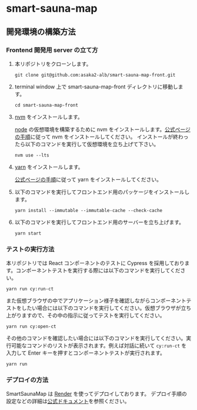# smart-sauna-map

## 開発環境の構築方法

### Frontend 開発用 server の立て方

1. 本リポジトリをクローンします。

    ```shell
    git clone git@github.com:asaka2-alb/smart-sauna-map-front.git
    ```

1. terminal window 上で smart-sauna-map-front ディレクトリに移動します。

    ```shell
    cd smart-sauna-map-front
    ```

1. [nvm](https://github.com/nvm-sh/nvm) をインストールします。

    [node](https://nodejs.org/ja/) の仮想環境を構築するために nvm をインストールします。[公式ページの手順](https://github.com/nvm-sh/nvm#installing-and-updating)に従って nvm をインストールしてください。
    インストールが終わったら以下のコマンドを実行して仮想環境を立ち上げて下さい。

    ```shell
    nvm use --lts
    ```

1. [yarn](https://classic.yarnpkg.com/en/) をインストールします。

    [公式ページの手順](https://classic.yarnpkg.com/lang/en/docs/install/)に従って yarn をインストールしてください。

1. 以下のコマンドを実行してフロントエンド用のパッケージをインストールします。

    ```shell
    yarn install --immutable --immutable-cache --check-cache
    ```

1. 以下のコマンドを実行してフロントエンド用のサーバーを立ち上げます。

    ```shell
    yarn start
    ```

### テストの実行方法

本リポジトリでは React コンポーネントのテストに Cypress を採用しております。コンポーネントテストを実行する際には以下のコマンドを実行してください。

```shell
yarn run cy:run-ct
```

また仮想ブラウザの中でアプリケーション様子を確認しながらコンポーネントテストをしたい場合には以下のコマンドを実行してください。仮想ブラウザが立ち上がりますので、その中の指示に従ってテストを実行してください。

```shell
yarn run cy:open-ct
```

その他のコマンドを確認したい場合には以下のコマンドを実行してください。実行可能なコマンドのリストが表示されます。例えば対話に続いて `cy:run-ct` を入力して Enter キーを押すとコンポーネントテストが実行されます。

```shell
yarn run
```

### デプロイの方法

SmartSaunaMap は [Render](https://render.com/) を使ってデプロイしております。
デプロイ手順の設定などの詳細は[公式ドキュメント](https://render.com/docs)を参照ください。
